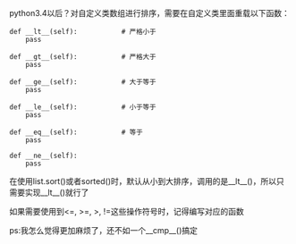 python3.4以后？对自定义类数组进行排序，需要在自定义类里面重载以下函数：
```
def __lt__(self):           # 严格小于
    pass

def __gt__(self):           # 严格大于
    pass

def __ge__(self):           # 大于等于
    pass

def __le__(self):           # 小于等于
    pass

def __eq__(self):           # 等于
    pass
    
def __ne__(self):
    pass
```

在使用list.sort()或者sorted()时，默认从小到大排序，调用的是__lt__()，所以只需要实现__lt__()就行了

如果需要使用到<=, >=, >, !=这些操作符号时，记得编写对应的函数

ps:我怎么觉得更加麻烦了，还不如一个__cmp__()搞定
